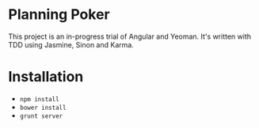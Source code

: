 Planning Poker
==============

This project is an in-progress trial of Angular and Yeoman. It's written with TDD using
Jasmine, Sinon and Karma.

Installation
============

- `npm install`
- `bower install`
- `grunt server`
